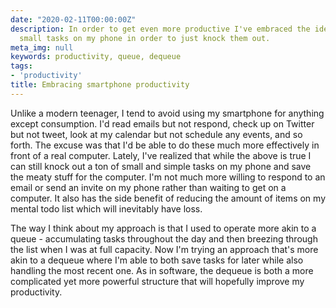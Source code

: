 ```yaml
---
date: "2020-02-11T00:00:00Z"
description: In order to get even more productive I've embraced the idea of doing
  small tasks on my phone in order to just knock them out.
meta_img: null
keywords: productivity, queue, dequeue
tags:
- 'productivity'
title: Embracing smartphone productivity
---
```


Unlike a modern teenager, I tend to avoid using my smartphone for anything except consumption. I'd read emails but not respond, check up on Twitter but not tweet, look at my calendar but not schedule any events, and so forth. The excuse was that I'd be able to do these much more effectively in front of a real computer. Lately, I've realized that while the above is true I can still knock out a ton of small and simple tasks on my phone and save the meaty stuff for the computer. I'm not much more willing to respond to an email or send an invite on my phone rather than waiting to get on a computer. It also has the side benefit of reducing the amount of items on my mental todo list which will inevitably have loss.

The way I think about my approach is that I used to operate more akin to a queue - accumulating tasks throughout the day and then breezing through the list when I was at full capacity. Now I'm trying an approach that's more akin to a dequeue where I'm able to both save tasks for later while also handling the most recent one. As in software, the dequeue is both a more complicated yet more powerful structure that will hopefully improve my productivity.
